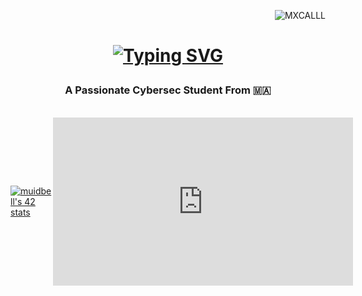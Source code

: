<p align="right"> <img src="https://komarev.com/ghpvc/?username=mustaphaidb&label=Profile%20views&color=0e75b6&style=flat" alt="MXCALLL" /> </p>

<div align="center">
  <i class="fa-solid fa-terminal"></i>
</div>

<h1 align="center">

[![Typing SVG](https://readme-typing-svg.demolab.com?font=Fira+Code&weight=435&size=28&pause=1000&color=FF654C&background=45FF2B00&center=true&width=435&lines=Hi+There+👋;I'm+Mustapha+Aka-MXCALL+☠️)](https://git.io/typing-svg)

</h1>

<h3 align="center"> A Passionate Cybersec Student From 🇲🇦</h3>

<br/>
<div style="display: flex; align-items: center;">
  <div>
    <a href="https://github.com/oakoudad/badge42"><img src="https://badge.mediaplus.ma/darkgray/muidbell" alt="muidbell's 42 stats" /></a>
  </div>
  <div style="flex-grow: 1;"></div>
  <div>
    <iframe src="https://giphy.com/embed/eIm624c8nnNbiG0V3g" width="480" height="269" frameBorder="0" class="giphy-embed" allowFullScreen></iframe>
  </div>
